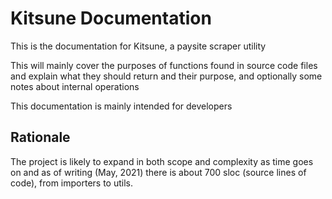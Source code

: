 # Kitsune Documentation

This is the documentation for Kitsune, a paysite scraper utility

This will mainly cover the purposes of functions found in source code files and
explain what they should return and their purpose, and optionally some notes about internal
operations

This documentation is mainly intended for developers

## Rationale

The project is likely to expand in both scope and complexity as time goes on and as
of writing (May, 2021) there is about 700 sloc (source lines of code), from importers to utils.

